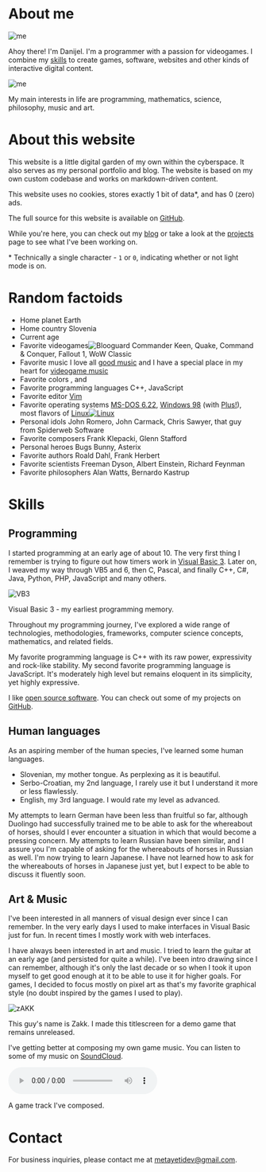 # About me

<img class="me desktop" src="/content/static/images/me.jpg" alt="me">

Ahoy there! I'm Danijel. I'm a programmer with a passion for videogames. I combine my [skills](#skills) to create games, software, websites and other kinds of interactive digital content.

<img class="me mobile" src="/content/static/images/me.jpg" alt="me">

My main interests in life are programming, mathematics, science, philosophy, music and art.

# About this website

This website is a little digital garden of my own within the cyberspace. It also serves as my personal portfolio and blog. The website is based on my own custom codebase and works on markdown-driven content.

This website uses no cookies, stores exactly 1 bit of data*, and has 0 (zero) ads.

The full source for this website is available on [GitHub](https://github.com/metayeti/metayeti.net).

While you're here, you can check out my [blog](/blog) or take a look at the [projects](/projects) page to see what I've been working on.

<p class="footnote">* Technically a single character - <code>1</code> or <code>0</code>, indicating whether or not light mode is on.</p>

# Random factoids

<div class="factoids pl-4 border-l-2 border-flavor">
	<ul class="flex flex-col gap-3">
		<li>
			<span class="factoid">Home planet</span>
			<span class="value">Earth</span>
		</li>
		<li>
			<span class="factoid">Home country</span>
			<span class="value">Slovenia</span>
		</li>
		<li>
			<span class="factoid">Current age</span>
			<span class="value current-age"></span>
		</li>
		<li>
			<span class="factoid">Favorite videogames<img class="pixelated blooguard" src="/content/static/images/blooguard.gif" alt="Blooguard"></span>
			<span class="value"><span class="text-flavor">Commander Keen</span>, Quake, Command & Conquer, Fallout 1, WoW Classic</span>
		</li>
		<li>
			<span class="factoid">Favorite music</span>
			<span class="value">I love all <a class="link music" href="#" target="_blank">good music</a> and I have a special place in my heart for <a class="link music" href="#" target="_blank">videogame music</a></span>
		</li>
		<li>
			<span class="factoid">Favorite colors</span>
			<span class="value"><span class="color-box bg-[#77776b]"></span>, <span class="color-box bg-[#47d6ab]"></span> and <span class="color-box bg-[#645892]"></span></span>
		</li>
		<li>
			<span class="factoid">Favorite programming languages</span>
			<span class="value">C++, JavaScript</span>
		</li>
		<li>
			<span class="factoid">Favorite editor</span>
			<span class="value"><a class="link" href="https://www.vim.org/" target="_blank">Vim</a></span>
		</li>
		<li>
			<span class="factoid">Favorite operating systems</span>
			<span class="value"><a class="link" href="https://winworldpc.com/product/ms-dos/622" target="_blank">MS-DOS 6.22</a>, <a class="link" href="https://winworldpc.com/product/windows-98/98-second-edition" target="_blank">Windows 98</a> (with <a class="link" href="https://winworldpc.com/product/plus/1998" target="_blank">Plus!</a>), most flavors of <a class="link" href="https://www.linux.org/" target="_blank"><span>Linux</span><img class="inline-block size-8" alt="Linux" src="/content/static/images/linux.png"></a></span>
		</li>
		<li>
			<span class="factoid">Personal idols</span>
			<span class="value">John Romero, John Carmack, Chris Sawyer, that guy from Spiderweb Software</span>
		</li>
		<li>
			<span class="factoid">Favorite composers</span>
			<span class="value">Frank Klepacki, Glenn Stafford</span>
		</li>
		<li>
			<span class="factoid">Personal heroes</span>
			<span class="value">Bugs Bunny, Asterix</span>
		</li>
		<li>
			<span class="factoid">Favorite authors</span>
			<span class="value">Roald Dahl, Frank Herbert</span>
		</li>
		<li>
			<span class="factoid">Favorite scientists</span>
			<span class="value">Freeman Dyson, Albert Einstein, Richard Feynman</span>
		</li>
		<li>
			<span class="factoid">Favorite philosophers</span>
			<span class="value">Alan Watts, Bernardo Kastrup</span>
		</li>
	</ul>
</div>

# Skills

## Programming

I started programming at an early age of about 10. The very first thing I remember is trying to figure out how timers work in [Visual Basic 3](https://winworldpc.com/product/microsoft-visual-bas/30). Later on, I weaved my way through VB5 and 6, then C, Pascal, and finally C++, C#, Java, Python, PHP, JavaScript and many others.

<img src="/content/static/images/vb3.png" alt="VB3">
<p class="caption">Visual Basic 3 - my earliest programming memory.</p>

Throughout my programming journey, I've explored a wide range of technologies, methodologies, frameworks, computer science concepts, mathematics, and related fields.

My favorite programming language is C++ with its raw power, expressivity and rock-like stability. My second favorite programming language is JavaScript. It's moderately high level but remains eloquent in its simplicity, yet highly expressive.

I like [open source software](https://en.wikipedia.org/wiki/Open-source_software). You can check out some of my projects on [GitHub](https://github.com/metayeti).

## Human languages

As an aspiring member of the human species, I've learned some human languages.

- Slovenian, my mother tongue. As perplexing as it is beautiful.
- Serbo-Croatian, my 2nd language, I rarely use it but I understand it more or less flawlessly.
- English, my 3rd language. I would rate my level as advanced.


<p class="fancy-block">My attempts to learn German have been less than fruitful so far, although Duolingo had successfully trained me to be able to ask for the whereabout of horses, should I ever encounter a situation in which that would become a pressing concern. My attempts to learn Russian have been similar, and I assure you I'm capable of asking for the whereabouts of horses in Russian as well. I'm now trying to learn Japanese. I have not learned how to ask for the whereabouts of horses in Japanese just yet, but I expect to be able to discuss it fluently soon.</p>

## Art & Music

I've been interested in all manners of visual design ever since I can remember. In the very early days I used to make interfaces in Visual Basic just for fun. In recent times I mostly work with web interfaces.

I have always been interested in art and music. I tried to learn the guitar at an early age (and persisted for quite a while). I've been intro drawing since I can remember, although it's only the last decade or so when I took it upon myself to get good enough at it to be able to use it for higher goals. For games, I decided to focus mostly on pixel art as that's my favorite graphical style (no doubt inspired by the games I used to play).

<img class="pixelated w-[420px]" src="/content/static/images/zakk.png" alt="zAKK">
<p class="caption">This guy's name is Zakk. I made this titlescreen for a demo game that remains unreleased.</p>

I've getting better at composing my own game music. You can listen to some of my music on [SoundCloud](https://soundcloud.com/metayeti).

<div><audio controls src="/content/static/audio/game_track.mp3"></audio></div>
<p class="caption">A game track I've composed.</p>

# Contact

For business inquiries, please contact me at <metayetidev@gmail.com>.